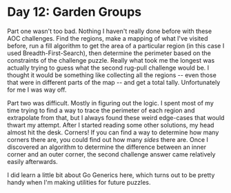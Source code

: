 # Day 12: Garden Groups

Part one wasn't too bad. Nothing I haven't really done before with these AOC challenges. Find the regions, make a mapping of what I've visited before, run a fill algorithm to get the area of a particular region (in this case I used Breadth-First-Search), then determine the perimeter based on the constraints of the challenge puzzle. Really what took me the longest was actually trying to guess what the second rug-pull challenge would be. I thought it would be something like collecting all the regions -- even those that were in different parts of the map -- and get a total tally. Unfortunately for me I was way off.

Part two was difficult. Mostly in figuring out the logic. I spent most of my time trying to find a way to trace the perimeter of each region and extrapolate from that, but I always found these weird edge-cases that would thwart my attempt. After I started reading some other solutions, my head almost hit the desk. Corners! If you can find a way to determine how many corners there are, you could find out how many _sides_ there are. Once I discovered an algorithm to determine the difference between an inner corner and an outer corner, the second challenge answer came relatively easily afterwards.

I did learn a little bit about Go Generics here, which turns out to be pretty handy when I'm making utilities for future puzzles.